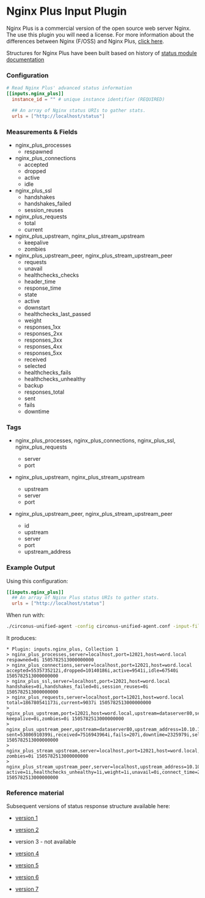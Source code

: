 # Nginx Plus Input Plugin

Nginx Plus is a commercial version of the open source web server Nginx. The use this plugin you will need a license. For more information about the differences between Nginx (F/OSS) and Nginx Plus, [click here](https://www.nginx.com/blog/whats-difference-nginx-foss-nginx-plus/).

Structures for Nginx Plus have been built based on history of
[status module documentation](http://nginx.org/en/docs/http/ngx_http_status_module.html)

### Configuration

```toml
# Read Nginx Plus' advanced status information
[[inputs.nginx_plus]]
  instance_id = "" # unique instance identifier (REQUIRED)

  ## An array of Nginx status URIs to gather stats.
  urls = ["http://localhost/status"]
```

### Measurements & Fields

- nginx_plus_processes
    - respawned
- nginx_plus_connections
    - accepted
    - dropped
    - active
    - idle
- nginx_plus_ssl
    - handshakes
    - handshakes_failed
    - session_reuses
- nginx_plus_requests
    - total
    - current
- nginx_plus_upstream, nginx_plus_stream_upstream
    - keepalive
    - zombies
- nginx_plus_upstream_peer, nginx_plus_stream_upstream_peer
    - requests
    - unavail
    - healthchecks_checks
    - header_time
    - response_time
    - state
    - active
    - downstart
    - healthchecks_last_passed
    - weight
    - responses_1xx
    - responses_2xx
    - responses_3xx
    - responses_4xx
    - responses_5xx
    - received
    - selected
    - healthchecks_fails
    - healthchecks_unhealthy
    - backup
    - responses_total
    - sent
    - fails
    - downtime

### Tags

- nginx_plus_processes, nginx_plus_connections, nginx_plus_ssl, nginx_plus_requests
    - server
    - port

- nginx_plus_upstream, nginx_plus_stream_upstream
    - upstream
    - server
    - port

- nginx_plus_upstream_peer, nginx_plus_stream_upstream_peer
    - id
    - upstream
    - server
    - port
    - upstream_address

### Example Output

Using this configuration:

```toml
[[inputs.nginx_plus]]
  ## An array of Nginx Plus status URIs to gather stats.
  urls = ["http://localhost/status"]
```

When run with:

```sh
./circonus-unified-agent -config circonus-unified-agent.conf -input-filter nginx_plus -test
```

It produces:

```
* Plugin: inputs.nginx_plus, Collection 1
> nginx_plus_processes,server=localhost,port=12021,host=word.local respawned=0i 1505782513000000000
> nginx_plus_connections,server=localhost,port=12021,host=word.local accepted=5535735212i,dropped=10140186i,active=9541i,idle=67540i 1505782513000000000
> nginx_plus_ssl,server=localhost,port=12021,host=word.local handshakes=0i,handshakes_failed=0i,session_reuses=0i 1505782513000000000
> nginx_plus_requests,server=localhost,port=12021,host=word.local total=186780541173i,current=9037i 1505782513000000000
> nginx_plus_upstream,port=12021,host=word.local,upstream=dataserver80,server=localhost keepalive=0i,zombies=0i 1505782513000000000
> nginx_plus_upstream_peer,upstream=dataserver80,upstream_address=10.10.102.181:80,id=0,server=localhost,port=12021,host=word.local sent=53806910399i,received=7516943964i,fails=207i,downtime=2325979i,selected=1505782512000i,backup=false,active=6i,responses_4xx=6935i,header_time=80i,response_time=80i,healthchecks_last_passed=true,responses_1xx=0i,responses_2xx=36299890i,responses_5xx=360450i,responses_total=36667275i,unavail=154i,downstart=0i,state="up",requests=36673741i,responses_3xx=0i,healthchecks_unhealthy=5i,weight=1i,healthchecks_checks=177209i,healthchecks_fails=29i 1505782513000000000
> nginx_plus_stream_upstream,server=localhost,port=12021,host=word.local,upstream=dataserver443 zombies=0i 1505782513000000000
> nginx_plus_stream_upstream_peer,server=localhost,upstream_address=10.10.102.181:443,id=0,port=12021,host=word.local,upstream=dataserver443 active=1i,healthchecks_unhealthy=1i,weight=1i,unavail=0i,connect_time=24i,first_byte_time=78i,healthchecks_last_passed=true,state="up",sent=4457713140i,received=698065272i,fails=0i,healthchecks_checks=178421i,downstart=0i,selected=1505782512000i,response_time=5156i,backup=false,connections=56251i,healthchecks_fails=20i,downtime=391017i 1505782513000000000
```

### Reference material

Subsequent versions of status response structure available here:

- [version 1](http://web.archive.org/web/20130805111222/http://nginx.org/en/docs/http/ngx_http_status_module.html)

- [version 2](http://web.archive.org/web/20131218101504/http://nginx.org/en/docs/http/ngx_http_status_module.html)

- version 3 - not available

- [version 4](http://web.archive.org/web/20141218170938/http://nginx.org/en/docs/http/ngx_http_status_module.html)

- [version 5](http://web.archive.org/web/20150414043916/http://nginx.org/en/docs/http/ngx_http_status_module.html)

- [version 6](http://web.archive.org/web/20150918163811/http://nginx.org/en/docs/http/ngx_http_status_module.html)

- [version 7](http://web.archive.org/web/20161107221028/http://nginx.org/en/docs/http/ngx_http_status_module.html)
